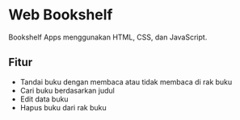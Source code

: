 # Web Bookshelf
Bookshelf Apps menggunakan HTML, CSS, dan JavaScript.

## Fitur
- Tandai buku dengan membaca atau tidak membaca di rak buku
- Cari buku berdasarkan judul
- Edit data buku
- Hapus buku dari rak buku

